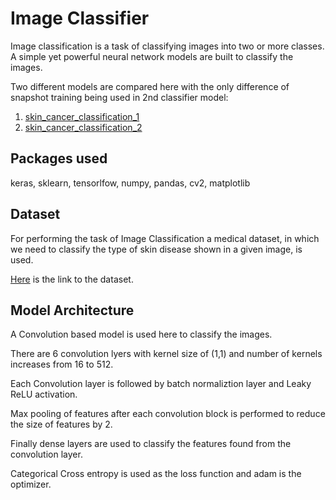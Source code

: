 # Image Classifier

Image classification is a task of classifying images into two or more classes. A simple yet powerful neural network models are built to classify the images.

Two different models are compared here with the only difference of snapshot training being used in 2nd classifier model:
1. [skin_cancer_classification_1](./skin_cancer_classification_1.ipynb) 
2. [skin_cancer_classification_2](./skin_cancer_classification_2.ipynb) 

## Packages used

keras, sklearn, tensorlfow, numpy, pandas, cv2, matplotlib

## Dataset

For performing the task of Image Classification a medical dataset, in which we need to classify the type of skin disease shown in a given image, is used.

[Here](https://www.kaggle.com/kmader/skin-cancer-mnist-ham10000/kernels) is the link to the dataset.

## Model Architecture

A Convolution based model is used here to classify the images.

There are 6 convolution lyers with kernel size of (1,1) and number of kernels increases from 16 to 512.

Each Convolution layer is followed by batch normaliztion layer and Leaky ReLU activation.

Max pooling of features after each convolution block is performed to reduce the size of features by 2.

Finally dense layers are used to classify the features found from the convolution layer.

Categorical Cross entropy is used as the loss function and adam is the optimizer.
